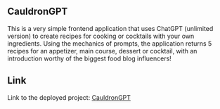 ## CauldronGPT

This is a very simple frontend application that uses ChatGPT (unlimited version) to create recipes for cooking or cocktails with your own ingredients.
Using the mechanics of prompts, the application returns 5 recipes for an appetizer, main course, dessert or cocktail, with an introduction worthy of the biggest food blog influencers!

## Link

Link to the deployed project: [CauldronGPT](https://cauldron-gpt.vercel.app)

